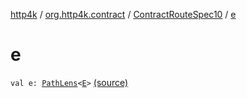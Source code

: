 [http4k](../../index.md) / [org.http4k.contract](../index.md) / [ContractRouteSpec10](index.md) / [e](./e.md)

# e

`val e: `[`PathLens`](../../org.http4k.lens/-path-lens/index.md)`<`[`E`](-binder/index.md#E)`>` [(source)](https://github.com/http4k/http4k/blob/master/http4k-contract/src/main/kotlin/org/http4k/contract/routeSpec.kt#L221)